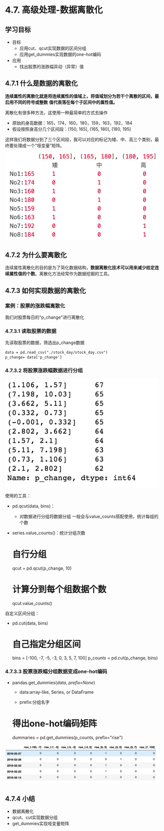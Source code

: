 # 4.7. 高级处理-数据离散化

学习目标
----

*   目标
    *   应用cut、qcut实现数据的区间分组
    *   应用get_dummies实现数据的one-hot编码
*   应用
    *   找出股票的涨跌幅异动（异常）值

4.7.1 什么是数据的离散化
---------------

**连续属性的离散化就是将连续属性的值域上，将值域划分为若干个离散的区间，最后用不同的符号或整数** **值代表落在每个子区间中的属性值。**

离散化有很多种方法，这使用一种最简单的方式去操作

*   原始的身高数据：165，174，160，180，159，163，192，184
*   假设按照身高分几个区间段：(150, 165\], (165, 180\], (180, 195\]

这样我们将数据分到了三个区间段，我可以对应的标记为矮、中、高三个类别，最终要处理成一个“哑变量”矩阵。

![](../images/身高数据离散化.png)

4.7.2 为什么要离散化
-------------

连续属性离散化的目的是为了简化数据结构，**数据离散化技术可以用来减少给定连续属性值的个数**。离散化方法经常作为数据挖掘的工具。

4.7.3 如何实现数据的离散化
----------------

### 案例：股票的涨跌幅离散化

我们对股票每日的"p_change"进行离散化

### 4.7.3.1 读取股票的数据

先读取股票的数据，筛选出p_change数据

    data = pd.read_csv("./stock_day/stock_day.csv")
    p_change= data['p_change']


### 4.7.3.2 将股票涨跌幅数据进行分组

![股票涨跌幅分组](../images/股票涨跌幅分组.png)

使用的工具：

* pd.qcut(data, bins)：

  *   对数据进行分组将数据分组 一般会与value_counts搭配使用，统计每组的个数
* series.value_counts()：统计分组次数

  # 自行分组
  qcut = pd.qcut(p_change, 10)
  # 计算分到每个组数据个数
  qcut.value_counts()


自定义区间分组：

* pd.cut(data, bins)

  # 自己指定分组区间
  bins = [-100, -7, -5, -3, 0, 3, 5, 7, 100]
  p_counts = pd.cut(p_change, bins)


### 4.7.3.3 股票涨跌幅分组数据变成one-hot编码

* pandas.get_dummies(_data_, _prefix=None_)

  *   data:array-like, Series, or DataFrame

  *   prefix:分组名字


  # 得出one-hot编码矩阵
  dummaries = pd.get_dummies(p_counts, prefix="rise")


![哑变量矩阵](../images/哑变量矩阵.png)

4.7.4 小结
--------

*   数据离散化
*   qcut、cut实现数据分组
*   get_dummies实现哑变量矩阵